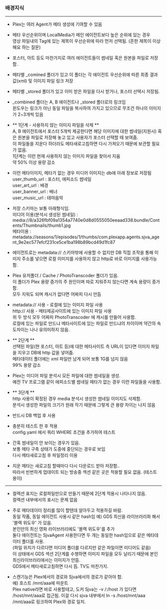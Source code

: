 

### 배경지식
----
  * Plex는 여러 Agent가 메타 생성에 기여할 수 있음

  * 메타 우선순위이며 LocalMedia가 메인 에이전트보다 높은 순위에 있는 경우    
    영상 파일내의 Tag에 있는 제목이 우선순위에 따라 먼저 선택됨. (흔한 제목이 이상해요 하는 질문)

  * 포스터, 아트 등도 마찬가지로 여러 에이전트들이 썸네일 혹은 원본을 파일로 저장함.

  * 메타별 _comined 폴더가 있고 이 폴더는 각 에이전트 우선순위에 따른 최종 결과값(xml) 및 이미지 파일 링크 저장

  * 메타별 _stored 폴더가 있고 이미 받은 파일을 다시 받거나, 포스터 선택시 저장됨.

  * _combined 폴더는 A, B 에이전트나 _stored 폴더로의 링크임   
    윈도우는 링크가 아닌 동일 파일을 복사하여 가지고 있으므로 무조건 하나의 이미지가 2~3개씩 있음
  
  * ** 1단계 - 사용하지 않는 이미지 파일을 삭제 **   
    A, B 에이전트에서 포스터 5개씩 제공한다면 해당 이미지에 대한 썸네일(지원시) 혹은 원본을 파일로 저장해 놓고 있고 
    사용자가 포스터 선택할 때 보여줌.    
    이 파일들을 지운다 하더라도 메타새로고침하면 다시 가져오기 때문에 보관할 필요가 없음.   
    1단계는 이런 현재 사용하지 않는 이미지 파일을 찾아서 지움   
    약 50% 이상 용량 감소

  * 이런 메타이미지, 메타가 없는 경우 미디어 이미지는 db에 아래 정보로 저장됨   
    user_thumb_url : 포스터, 에피소드 썸네일   
    user_art_url : 배경   
    user_banner_url : 배너   
    user_music_url : 테마음악   
  
  * 저장 스키마는 보통 아래형식임.   
    미디어 이용(분석시 생성된 썸네일) : media://8/a326fbf09a1354a7740e0d8d0555050eeaad338.bundle/Contents/Thumbnails/thumb1.jpg   
    메타이용 : metadata://seasons/1/episodes/1/thumbs/com.plexapp.agents.sjva_agent_9e2ec577efcf231ce5ce1ba198b89bcd49d1fc87
  
  * 에이전트로는 metadata:// 스키마밖에 사용할 수 없지만 DB 직접 조작을 통해 이미지 주소를 넣으면 로컬 이미지를 사용하지 않고 http로 바로 이미지를 사용가능함.
  
  * Plex 유저폴더 / Cache / PhotoTranscoder 폴더가 있음.   
    이 폴더가 Plex 용량 증가의 주 원인이며 따로 지워주지 않는다면 계속 용량이 증가함.   
    모두 지워도 되며 캐시가 없다면 어짜피 다시 만듬

  * metadata:// 사용 - 로컬에 있는 이미지 파일 사용   
    http:// 사용 - 메타제공사이트에 있는 이미지 파일 사용   
    위 두 방식 모두 어짜피 PhotoTranscoder 에 캐시를 만들어 사용함.   
    로컬에 있는 파일로 만드냐 메타사이트에 있는 파일로 만드냐의 차이이며 약간의 속도차이는 나나 유의미하지 않음.

  * ** 2단계 **   
    선택된 파일(현 포스터, 아트 등)에 대한 메타사이트 측 URL이 있다면 이미지 파일을 지우고 DB에 http 값을 넣어줌.   
    메타데이터 폴더에는 xml 파일만 남게 되어 보통 1G를 넘지 않음   
    99% 용량 감소

  * Plex는 미디어 파일 분석시 모든 파일에 대한 썸네일을 생성.   
    예전 TV 프로그램 같이 에피소드별 썸네일 메타가 없는 경우 이런 파일들을 사용함.

  * ** 3단계 **   
    http 사용이 확정된 경우 media 분석시 생성한 썸네일 이미지도 삭제함.   
    분석시 생성한 파일의 크기가 원래 작기 때문에 그렇게 큰 용량 차이는 나지 않음

  
  * 반드시 DB 백업 후 사용

  * 충분히 테스트 한 후 적용   
    config.yaml 에서 쿼리 WHERE 조건을 추가하여 테스트
  
  * 간혹 썸네일이 안 보이는 경우가 있음.   
    보통 메타 구축 상태가 도중에 중단되는 경우로 보임   
    다시 메타새로고침 후 파일정리 이용
  
  * 지운 메타는 새로고침 할때마다 다시 다운로드 받아 저장함..   
    따라서 빈번하게 업데이트 되는 방송중 섹션 같은 곳은 적용할 필요 없음. (테스트 용이)

----
  
  * 컬렉션 표지는 로컬파일만으로 만들기 때문에 2단계 적용시 나타나지 않음.  
    컬렉션 내부에서의 표시는 문제 없음
  
  * 주로 메타데이터 정리를 많이 할텐데 알아두고 적용하길 바람.  
    동일 작품, 동일 에이전트 사용시 같은 hash임
    예) GDS 최신을 라이브러리화 해서 '블랙 위도우' 가 있음.  
    본인만의 최신 영화 라이브러리에도 '블랙 위도우'를 추가  
    둘다 에이전트는 SjvaAgent 사용한다면 두 개는 동일한 hash임으로 같은 메타데이터 폴더를 사용.  
    (파일 위치가 다르다면 미디어 폴더를 다르지만 같은 파일이면 미디어도 같음)  
    이 상태에서 GDS 섹션 2단계를 수행하면 이미지 파일을 모두 날리기 때문에 본인 최신라이브러리에서는 이미지가 안뜸.  
    GDS에서 메타새로고침하면 다시 뜸.  TV도 마찬가지. 

  * 스캔기능은 Plex에서의 경로와 Sjva에서의 경로가 같아야 함.  
    예) 호스트 /mnt/aaa에 마운트  
    Plex native라면 바로 사용할테고, 도커 Sjva는 -v /:/host 가 있다면 /host/mnt/aaa로 접근됨.  이걸 다시 sjva 내부에서 ln -s /host/mnt/aaa /mnt/aaa로 링크하여 Plex와 경로 일치.


  
